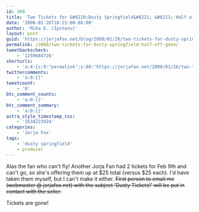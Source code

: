 ```yaml
---
id: 300
title: 'Two Tickets for &#8220;Dusty Springfield&#8221; &#8211; Half off &#8211; GONE'
date: '2008-01-26T18:25:00-08:00'
author: 'Mika E. (Ipstenu)'
layout: post
guid: 'https://jorjafox.net/blog/2008/01/26/two-tickets-for-dusty-springfield-half-off-gone/'
permalink: /2008/two-tickets-for-dusty-springfield-half-off-gone/
tweetbackscheck:
    - '1259684726'
shorturls:
    - 'a:4:{s:9:"permalink";s:80:"https://jorjafox.net/2008/01/26/two-tickets-for-dusty-springfield-half-off-gone/";s:7:"tinyurl";s:25:"http://tinyurl.com/nhzm4t";s:4:"isgd";s:18:"http://is.gd/534UX";s:5:"bitly";s:20:"http://bit.ly/4JD2Ap";}'
twittercomments:
    - 'a:0:{}'
tweetcount:
    - '0'
btc_comment_counts:
    - 'a:0:{}'
btc_comment_summary:
    - 'a:0:{}'
astra_style_timestamp_css:
    - '1634223924'
categories:
    - 'Jorja Fox'
tags:
    - 'dusty springfield'
    - producer
---
```


Alas the fan who can&apos;t fly!  Another Jorja Fan had 2 tickets for Feb 9th and can&apos;t go, so she&apos;s offering them up at $25 total (versus $25 each).  I&apos;d have taken them myself, but I can&apos;t make it either.  <s>First person to email me (webmaster @ jorjafox.net) with the subject &apos;Dusty Tickets!&apos; will be put in contact with the seller.</s>

Tickets are gone!